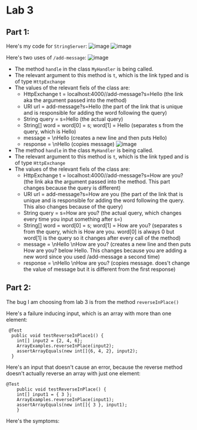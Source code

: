 # Lab 3
## Part 1:

Here's my code for ```StringServer```:
![image](https://user-images.githubusercontent.com/130111913/234527371-ebd170fb-4b5a-4a8d-91cc-04fc5c63deb4.png)
![image](https://user-images.githubusercontent.com/130111913/234527494-ecb04c56-cc9f-4e6d-961e-01332c0dcf95.png)

Here's two uses of ```/add-message```:
![image](https://user-images.githubusercontent.com/130111913/234532743-795f9f4f-e20e-4237-8797-e5048bad77de.png)
- The method ```handle``` in the class ```MyHandler``` is being called.
- The relevant argument to this method is ```t```, which is the link typed and is of type ```HttpExchange```
- The values of the relevant fiels of the class are:
  - HttpExchange t = localhost:4000//add-message?s=Hello (the link aka the argument passed into the method)
  - URI url = add-message?s=Hello (the part of the link that is unique and is responsible for adding the word following the query)
  - String query = s=Hello (the actual query)
  - String[] word = word[0] = s; word[1] = Hello (separates s from the query, which is Hello)
  - message = \nHello (creates a new line and then puts Hello)
  - response = \nHello (copies message)
![image](https://user-images.githubusercontent.com/130111913/234532850-eb3064b4-64f7-4410-a41a-42072753202a.png)
- The method ```handle``` in the class ```MyHandler``` is being called.
- The relevant argument to this method is ```t```, which is the link typed and is of type ```HttpExchange```
- The values of the relevant fiels of the class are:
  - HttpExchange t = localhost:4000//add-message?s=How are you? (the link aka the argument passed into the method. This part changes because the query is different)
  - URI url = add-message?s=How are you (the part of the link that is unique and is responsible for adding the word following the query. This also changes because of the query)
  - String query = s=How are you? (the actual query, which changes every time you input something after s=)
  - String[] word = word[0] = s; word[1] = How are you? (separates s from the query, which is How are you. word[0] is always 0 but word[1] is the query so it changes after every call of the method)
  - message = \nHello \nHow are you? (creates a new line and then puts How are you? below Hello. This changes because you are adding a new word since you used /add-message a second time)
  - response = \nHello \nHow are you? (copies message. does't change the value of message but it is different from the first response)

## Part 2:

The bug I am choosing from lab 3 is from the method ```reverseInPlace()```

Here's a failure inducing input, which is an array with more than one element: 
```
 @Test
  public void testReverseInPlace1() {
    int[] input2 = {2, 4, 6};
    ArrayExamples.reverseInPlace(input2);
    assertArrayEquals(new int[]{6, 4, 2}, input2);
  }
  ```

Here's an input that doesn't cause an error, because the reverse method doesn't actually reverse an array with just one element:
```
@Test 
	public void testReverseInPlace() {
    int[] input1 = { 3 };
    ArrayExamples.reverseInPlace(input1);
    assertArrayEquals(new int[]{ 3 }, input1);
	}
  ```
Here's the symptoms:
